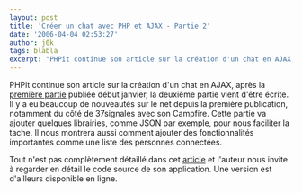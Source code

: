 ```yaml
---
layout: post
title: 'Créer un chat avec PHP et AJAX - Partie 2'
date: '2006-04-04 02:53:27'
author: j0k
tags: blabla
excerpt: "PHPit continue son article sur la création d'un chat en AJAX, après la [première partie](http://www.j0k3r.net/news-creer-un-chat-avec-php-et-ajax-967.html) publiée début janvier, la deuxième partie vient d'être écrite.     \nIl y a eu beaucoup de nouveautés sur le net depuis la première publication, notamment du côté de 37signales avec son Campfire. Cette      …"
---
```


PHPit continue son article sur la création d'un chat en AJAX, après la [première partie](http://www.j0k3r.net/news-creer-un-chat-avec-php-et-ajax-967.html) publiée début janvier, la deuxième partie vient d'être écrite.
Il y a eu beaucoup de nouveautés sur le net depuis la première publication, notamment du côté de 37signales avec son Campfire. Cette partie va ajouter quelques librairies, comme JSON par exemple, pour nous faciliter la tache. Il nous montrera aussi comment ajouter des fonctionnalités importantes comme une liste des personnes connectées.

Tout n'est pas complètement détaillé dans cet [article](http://www.phpit.net/article/ajax-php-chat-part-two/) et l'auteur nous invite à regarder en détail le code source de son application. Une version est d'ailleurs disponible en ligne.
